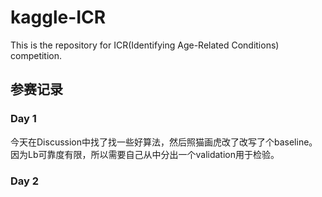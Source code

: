 # kaggle-ICR
This is the repository for ICR(Identifying Age-Related Conditions) competition.

## 参赛记录
### Day 1
今天在Discussion中找了找一些好算法，然后照猫画虎改了改写了个baseline。
因为Lb可靠度有限，所以需要自己从中分出一个validation用于检验。

### Day 2
